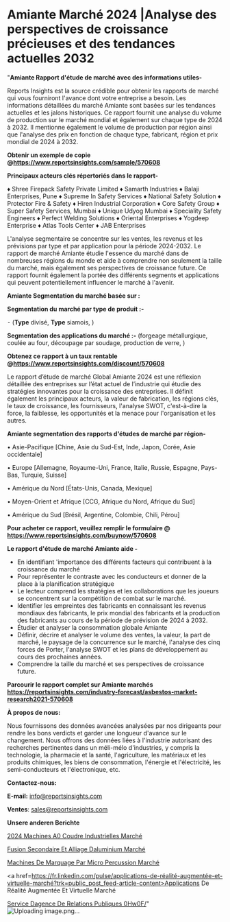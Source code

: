 # Amiante Marché 2024 |Analyse des perspectives de croissance précieuses et des tendances actuelles 2032

"<strong>Amiante Rapport d'étude de marché avec des informations utiles-</strong>

Reports Insights est la source crédible pour obtenir les rapports de marché qui vous fourniront l'avance dont votre entreprise a besoin. Les informations détaillées du marché Amiante sont basées sur les tendances actuelles et les jalons historiques. Ce rapport fournit une analyse du volume de production sur le marché mondial et également sur chaque type de 2024 à 2032. Il mentionne également le volume de production par région ainsi que l'analyse des prix en fonction de chaque type, fabricant, région et prix mondial de 2024 à 2032.

<strong><b>Obtenir un exemple de copie @</b></strong><a href=https://www.reportsinsights.com/sample/570608><strong><b>https://www.reportsinsights.com/sample/570608</b></strong></a>

<b>Principaux acteurs clés répertoriés dans le rapport-</b>

<b> </b>♦ Shree Firepack Safety Private Limited
♦ Samarth Industries
♦ Balaji Enterprises, Pune
♦ Supreme In Safety Services
♦ National Safety Solution
♦ Protector Fire & Safety
♦ Hiren Industrial Corporation
♦ Core Safety Group
♦ Super Safety Services, Mumbai
♦ Unique Udyog Mumbai
♦ Speciality Safety Engineers
♦ Perfect Welding Solutions
♦ Oriental Enterprises
♦ Yogdeep Enterprise
♦ Atlas Tools Center
♦ JAB Enterprises

L'analyse segmentaire se concentre sur les ventes, les revenus et les prévisions par type et par application pour la période 2024-2032. Le rapport de marché Amiante étudie l'essence du marché dans de nombreuses régions du monde et aide à comprendre non seulement la taille du marché, mais également ses perspectives de croissance future. Ce rapport fournit également la portée des différents segments et applications qui peuvent potentiellement influencer le marché à l'avenir.

<strong>Amiante Segmentation du marché basée sur :</strong>

<strong>Segmentation du marché par type de produit :-</strong>

⁃ (<strong>Type</strong> divisé, <strong>Type</strong> siamois, )

<strong>Segmentation des applications du marché :-</strong> (forgeage métallurgique, coulée au four, découpage par soudage, production de verre, )

<strong><b>Obtenez ce rapport à un taux rentable @</b></strong><a href=https://www.reportsinsights.com/discount/570608><strong><b>https://www.reportsinsights.com/discount/570608</b></strong></a>

Le rapport d’étude de marché Global Amiante 2024 est une réflexion détaillée des entreprises sur l’état actuel de l’industrie qui étudie des stratégies innovantes pour la croissance des entreprises. Il définit également les principaux acteurs, la valeur de fabrication, les régions clés, le taux de croissance, les fournisseurs, l'analyse SWOT, c'est-à-dire la force, la faiblesse, les opportunités et la menace pour l'organisation et les autres.

<strong>Amiante segmentation des rapports d'études de marché par région-</strong>

• Asie-Pacifique [Chine, Asie du Sud-Est, Inde, Japon, Corée, Asie occidentale]

• Europe [Allemagne, Royaume-Uni, France, Italie, Russie, Espagne, Pays-Bas, Turquie, Suisse]

• Amérique du Nord [États-Unis, Canada, Mexique]

• Moyen-Orient et Afrique [CCG, Afrique du Nord, Afrique du Sud]

• Amérique du Sud [Brésil, Argentine, Colombie, Chili, Pérou]

<strong>Pour acheter ce rapport, veuillez remplir le formulaire @   <a href=https://www.reportsinsights.com/buynow/570608>https://www.reportsinsights.com/buynow/570608</a></strong>

<strong>Le rapport d'étude de marché Amiante aide -</strong>
<ul>
  <li>En identifiant 'importance des différents facteurs qui contribuent à la croissance du marché</li>
  <li>Pour représenter le contraste avec les conducteurs et donner de la place à la planification stratégique</li>
  <li>Le lecteur comprend les stratégies et les collaborations que les joueurs se concentrent sur la compétition de combat sur le marché.</li>
  <li>Identifier les empreintes des fabricants en connaissant les revenus mondiaux des fabricants, le prix mondial des fabricants et la production des fabricants au cours de la période de prévision de 2024 à 2032.</li>
  <li>Étudier et analyser la consommation globale Amiante</li>
  <li>Définir, décrire et analyser le volume des ventes, la valeur, la part de marché, le paysage de la concurrence sur le marché, l'analyse des cinq forces de Porter, l'analyse SWOT et les plans de développement au cours des prochaines années.</li>
  <li>Comprendre la taille du marché et ses perspectives de croissance future.</li>
</ul>

<strong>Parcourir le rapport complet sur Amiante marchés <a href=https://reportsinsights.com/industry-forecast/asbestos-market-research2021-570608>https://reportsinsights.com/industry-forecast/asbestos-market-research2021-570608</a></strong>

<strong>À propos de nous:</strong>

Nous fournissons des données avancées analysées par nos dirigeants pour rendre les bons verdicts et garder une longueur d'avance sur le changement. Nous offrons des données liées à l'industrie autorisant des recherches pertinentes dans un méli-mélo d'industries, y compris la technologie, la pharmacie et la santé, l'agriculture, les matériaux et les produits chimiques, les biens de consommation, l'énergie et l'électricité, les semi-conducteurs et l'électronique, etc.

<strong>Contactez-nous:</strong>

<strong>E-mail:</strong> <a href=mailto:info@reportsinsights.com>info@reportsinsights.com</a>

<strong>Ventes</strong>: <a href=mailto:sales@reportsinsights.com>sales@reportsinsights.com</a>

<strong>Unsere anderen Berichte</strong>

<a href=https://www.linkedin.com/pulse/2024-machines-%C3%A0-coudre-industrielles-march%C3%A9-segmentation-irtrc/>2024 Machines A0 Coudre Industrielles Marché</a>

<a href=https://www.linkedin.com/pulse/fusion-secondaire-et-alliage-daluminium-march%C3%A9-nb7pc/>Fusion Secondaire Et Alliage Daluminium Marché</a>

<a href=https://www.linkedin.com/pulse/machines-de-marquage-par-micro-percussion-marché-dhxpc/>Machines De Marquage Par Micro Percussion Marché</a>

<a href=https://fr.linkedin.com/pulse/applications-de-réalité-augmentée-et-virtuelle-marché?trk=public_post_feed-article-content>Applications De Réalité Augmentée Et Virtuelle Marché</a>

<a href=https://www.linkedin.com/pulse/service-dagence-de-relations-publiques-0hw0f/>Service Dagence De Relations Publiques 0Hw0F/</a>"
![Uploading image.png…]()
